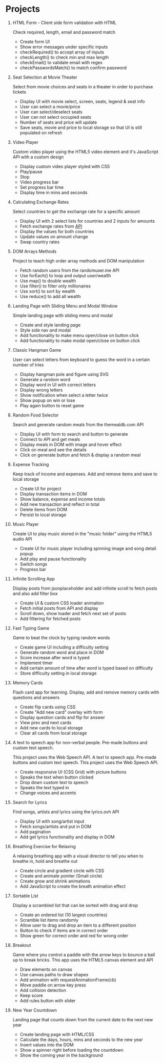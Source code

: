 # Projects

1. HTML Form - Client side form validation with HTML

   Check required, length, email and password match

   - Create form UI
   - Show error messages under specific inputs
   - checkRequired() to accept array of inputs
   - checkLength() to check min and max length
   - checkEmail() to validate email with regex
   - checkPasswordsMatch() to match confirm password

1. Seat Selection at Movie Theater

   Select from movie choices and seats in a theater in order to purchase tickets

   - Display UI with movie select, screen, seats, legend & seat info
   - User can select a movie/price
   - User can select/deselect seats
   - User can not select occupied seats
   - Number of seats and price will update
   - Save seats, movie and price to local storage so that UI is still populated on refresh

1. Video Player

   Custom video player using the HTML5 video element and it's JavaScript API with a custom design

   - Display custom video player styled with CSS
   - Play/pause
   - Stop
   - Video progress bar
   - Set progress bar time
   - Display time in mins and seconds

1. Calculating Exchange Rates

   Select countries to get the exchange rate for a specific amount

   - Display UI with 2 select lists for countries and 2 inputs for amounts
   - Fetch exchange rates from [API](https://api.exchangerate-api.com)
   - Display the values for both countries
   - Update values on amount change
   - Swap country rates

1. DOM Arrays Methods

   Project to teach high order array methods and DOM manipulation

   - Fetch random users from the randomuser.me API
   - Use forEach() to loop and output user/wealth
   - Use map() to double wealth
   - Use filter() to filter only millionaires
   - Use sort() to sort by wealth
   - Use reduce() to add all wealth

1. Landing Page with Sliding Menu and Modal Window

   Simple landing page with sliding menu and modal

   - Create and style landing page
   - Style side nav and modal
   - Add functionality to make menu open/close on button click
   - Add functionality to make modal open/close on button click

1. Classic Hangman Game

   User can select letters from keyboard to guess the word in a certain number of tries

   - Display hangman pole and figure using SVG
   - Generate a random word
   - Display word in UI with correct letters
   - Display wrong letters
   - Show notification when select a letter twice
   - Show popup on win or lose
   - Play again button to reset game

1. Random Food Selector

   Search and generate random meals from the themealdb.com API

   - Display UI with form to search and button to generate
   - Connect to API and get meals
   - Display meals in DOM with image and hover effect
   - Click on meal and see the details
   - Click on generate button and fetch & display a random meal

1. Expense Tracking

   Keep track of income and expenses. Add and remove items and save to local storage

   - Create UI for project
   - Display transaction items in DOM
   - Show balance, expense and income totals
   - Add new transaction and reflect in total
   - Delete items from DOM
   - Persist to local storage

1. Music Player

   Create UI to play music stored in the "music folder" using the HTML5 audio API

   - Create UI for music player including spinning image and song detail popup
   - Add play and pause functionality
   - Switch songs
   - Progress bar

1. Infinite Scrolling App

   Display posts from jsonplaceholder and add infinite scroll to fetch posts and also add filter box

   - Create UI & custom CSS loader animation
   - Fetch initial posts from API and display
   - Scroll down, show loader and fetch next set of posts
   - Add filtering for fetched posts

1. Fast Typing Game

   Game to beat the clock by typing random words

   - Create game UI including a difficulty setting
   - Generate random word and place in DOM
   - Score increase after word is typed
   - Implement timer
   - Add certain amount of time after word is typed based on difficulty
   - Store difficulty setting in local storage

1. Memory Cards

   Flash card app for learning. Display, add and remove memory cards with questions and answers

   - Create flip cards using CSS
   - Create "Add new card" overlay with form
   - Display question cards and flip for answer
   - View prev and next cards
   - Add new cards to local storage
   - Clear all cards from local storage

1. A text to speech app for non-verbal people. Pre-made buttons and custom text speech.

   This project uses the Web Speech API. A text to speech app. Pre-made buttons and custom text speech. This project uses the Web Speech API.

   - Create responsive UI (CSS Grid) with picture buttons
   - Speaks the text when button clicked
   - Drop down custom text to speech
   - Speaks the text typed in
   - Change voices and accents

1. Search for Lyrics

   Find songs, artists and lyrics using the lyrics.ovh API

   - Display UI with song/artist input
   - Fetch songs/artists and put in DOM
   - Add pagination
   - Add get lyrics functionality and display in DOM

1. Breathing Exercise for Relaxing

   A relaxing breathing app with a visual director to tell you when to breathe in, hold and breathe out

   - Create circle and gradient circle with CSS
   - Create and animate pointer (Small circle)
   - Create grow and shrink animations
   - Add JavaScript to create the breath animation effect

1. Sortable List

   Display a scrambled list that can be sorted with drag and drop

   - Create an ordered list (10 largest countries)
   - Scramble list items randomly
   - Allow user to drag and drop an item to a different position
   - Button to check if items are in correct order
   - Show green for correct order and red for wrong order

1. Breakout

   Game where you control a paddle with the arrow keys to bounce a ball up to break bricks. This app uses the HTML5 canvas element and API

   - Draw elements on canvas
   - Use canvas paths to draw shapes
   - Add animation with requestAnimationFrame(cb)
   - Move paddle on arrow key press
   - Add collision detection
   - Keep score
   - Add rules button with slider

1. New Year Countdown

   Landing page that counts down from the current date to the next new year

   - Create landing page with HTML/CSS
   - Calculate the days, hours, mins and seconds to the new year
   - Insert values into the DOM
   - Show a spinner right before loading the countdown
   - Show the coming year in the background
